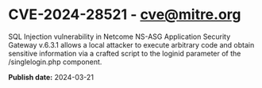 # CVE-2024-28521 - cve@mitre.org

SQL Injection vulnerability in Netcome NS-ASG Application Security Gateway v.6.3.1 allows a local attacker to execute arbitrary code and obtain sensitive information via a crafted script to the loginid parameter of the /singlelogin.php component.

**Publish date:** 2024-03-21
